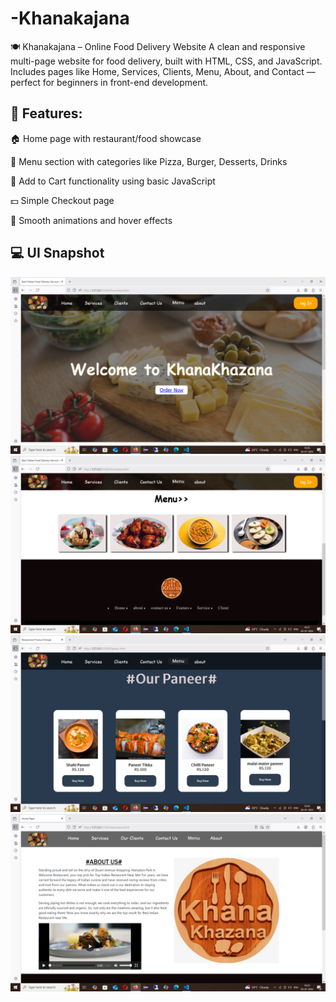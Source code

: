 # -Khanakajana
🍽️ Khanakajana – Online Food Delivery Website A clean and responsive multi-page website for food delivery, built with HTML, CSS, and JavaScript. Includes pages like Home, Services, Clients, Menu, About, and Contact — perfect for beginners in front-end development.

## 📌 Features:
🏠 Home page with restaurant/food showcase

🍱 Menu section with categories like Pizza, Burger, Desserts, Drinks

🛒 Add to Cart functionality using basic JavaScript

💵 Simple Checkout page

🎨 Smooth animations and hover effects

## 💻 UI Snapshot	


![Home Page](Home.png.png)
![Home](Home1.png.png)
![Menu](menu.png.png)
![About](About.png.png)




